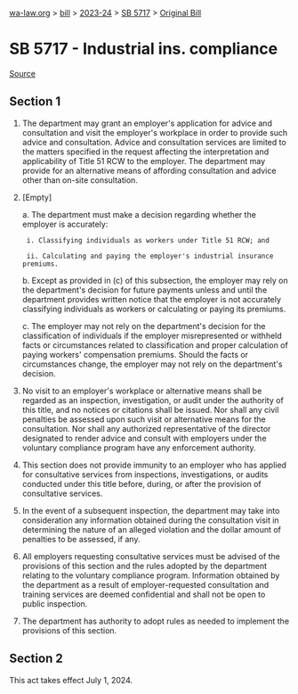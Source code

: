 [wa-law.org](/) > [bill](/bill/) > [2023-24](/bill/2023-24/) > [SB 5717](/bill/2023-24/sb/5717/) > [Original Bill](/bill/2023-24/sb/5717/1/)

# SB 5717 - Industrial ins. compliance

[Source](http://lawfilesext.leg.wa.gov/biennium/2023-24/Pdf/Bills/Senate%20Bills/5717.pdf)

## Section 1
1. The department may grant an employer's application for advice and consultation and visit the employer's workplace in order to provide such advice and consultation. Advice and consultation services are limited to the matters specified in the request affecting the interpretation and applicability of Title 51 RCW to the employer. The department may provide for an alternative means of affording consultation and advice other than on-site consultation.

2. [Empty]

    a. The department must make a decision regarding whether the employer is accurately:

        i. Classifying individuals as workers under Title 51 RCW; and

        ii. Calculating and paying the employer's industrial insurance premiums.

    b. Except as provided in (c) of this subsection, the employer may rely on the department's decision for future payments unless and until the department provides written notice that the employer is not accurately classifying individuals as workers or calculating or paying its premiums.

    c. The employer may not rely on the department's decision for the classification of individuals if the employer misrepresented or withheld facts or circumstances related to classification and proper calculation of paying workers' compensation premiums. Should the facts or circumstances change, the employer may not rely on the department's decision.

3. No visit to an employer's workplace or alternative means shall be regarded as an inspection, investigation, or audit under the authority of this title, and no notices or citations shall be issued. Nor shall any civil penalties be assessed upon such visit or alternative means for the consultation. Nor shall any authorized representative of the director designated to render advice and consult with employers under the voluntary compliance program have any enforcement authority.

4. This section does not provide immunity to an employer who has applied for consultative services from inspections, investigations, or audits conducted under this title before, during, or after the provision of consultative services.

5. In the event of a subsequent inspection, the department may take into consideration any information obtained during the consultation visit in determining the nature of an alleged violation and the dollar amount of penalties to be assessed, if any.

6. All employers requesting consultative services must be advised of the provisions of this section and the rules adopted by the department relating to the voluntary compliance program. Information obtained by the department as a result of employer-requested consultation and training services are deemed confidential and shall not be open to public inspection.

7. The department has authority to adopt rules as needed to implement the provisions of this section.

## Section 2
This act takes effect July 1, 2024.
